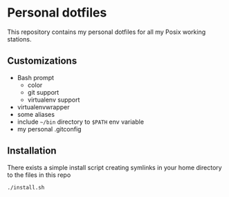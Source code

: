 # Personal dotfiles

This repository contains my personal dotfiles for all my Posix working
stations.

## Customizations

 * Bash prompt
    - color
    - git support
    - virtualenv support
 * virtualenvwrapper
 * some aliases
 * include `~/bin` directory to `$PATH` env variable
 * my personal .gitconfig 

## Installation

There exists a simple install script creating symlinks in your
home directory to the files in this repo

```bash
./install.sh
```
